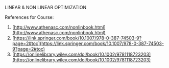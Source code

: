 LINEAR & NON LINEAR OPTIMIZATION

References for Course:

1. [http://www.athenasc.com/nonlinbook.html](http://www.athenasc.com/nonlinbook.html)
2. [https://link.springer.com/book/10.1007/978-0-387-74503-9?page=2#toc](https://link.springer.com/book/10.1007/978-0-387-74503-9?page=2#toc)
3. [https://onlinelibrary.wiley.com/doi/book/10.1002/9781118723203](https://onlinelibrary.wiley.com/doi/book/10.1002/9781118723203)
